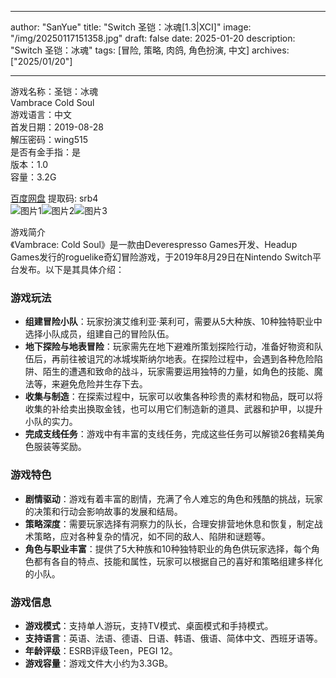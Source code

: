 
---
author: "SanYue"
title: "Switch 圣铠：冰魂[1.3|XCI]"
image: "/img/20250117151358.jpg"
draft: false
date: 2025-01-20
description: "Switch 圣铠：冰魂"
tags: [冒险, 策略, 肉鸽, 角色扮演, 中文]
archives: ["2025/01/20"]

---

游戏名称：圣铠：冰魂   
Vambrace Cold Soul    
游戏语言：中文  
首发日期：2019-08-28  
解压密码：wing515  
是否有金手指：是  
版本：1.0   
容量：3.2G

[百度网盘](https://pan.baidu.com/s/19jGicwNp_xwim0q0atjtpA) 提取码: srb4  
![图片1](/img/65d370.jpg)![图片2](/img/0249e9.jpg)![图片3](/img/476397.jpg)  

游戏简介  
《Vambrace: Cold Soul》是一款由Deverespresso Games开发、Headup Games发行的roguelike奇幻冒险游戏，于2019年8月29日在Nintendo Switch平台发布。以下是其具体介绍：

### 游戏玩法
- **组建冒险小队**：玩家扮演艾维利亚·莱利可，需要从5大种族、10种独特职业中选择小队成员，组建自己的冒险队伍。
- **地下探险与地表冒险**：玩家需先在地下避难所策划探险行动，准备好物资和队伍后，再前往被诅咒的冰城埃斯纳尔地表。在探险过程中，会遇到各种危险陷阱、陌生的遭遇和致命的战斗，玩家需要运用独特的力量，如角色的技能、魔法等，来避免危险并生存下去。
- **收集与制造**：在探索过程中，玩家可以收集各种珍贵的素材和物品，既可以将收集的补给卖出换取金钱，也可以用它们制造新的道具、武器和护甲，以提升小队的实力。
- **完成支线任务**：游戏中有丰富的支线任务，完成这些任务可以解锁26套精美角色服装等奖励。

### 游戏特色
- **剧情驱动**：游戏有着丰富的剧情，充满了令人难忘的角色和残酷的挑战，玩家的决策和行动会影响故事的发展和结局。
- **策略深度**：需要玩家选择有洞察力的队长，合理安排营地休息和恢复，制定战术策略，应对各种复杂的情况，如不同的敌人、陷阱和谜题等。
- **角色与职业丰富**：提供了5大种族和10种独特职业的角色供玩家选择，每个角色都有各自的特点、技能和属性，玩家可以根据自己的喜好和策略组建多样化的小队。

### 游戏信息
- **游戏模式**：支持单人游玩，支持TV模式、桌面模式和手持模式。
- **支持语言**：英语、法语、德语、日语、韩语、俄语、简体中文、西班牙语等。
- **年龄评级**：ESRB评级Teen，PEGI 12。
- **游戏容量**：游戏文件大小约为3.3GB。
